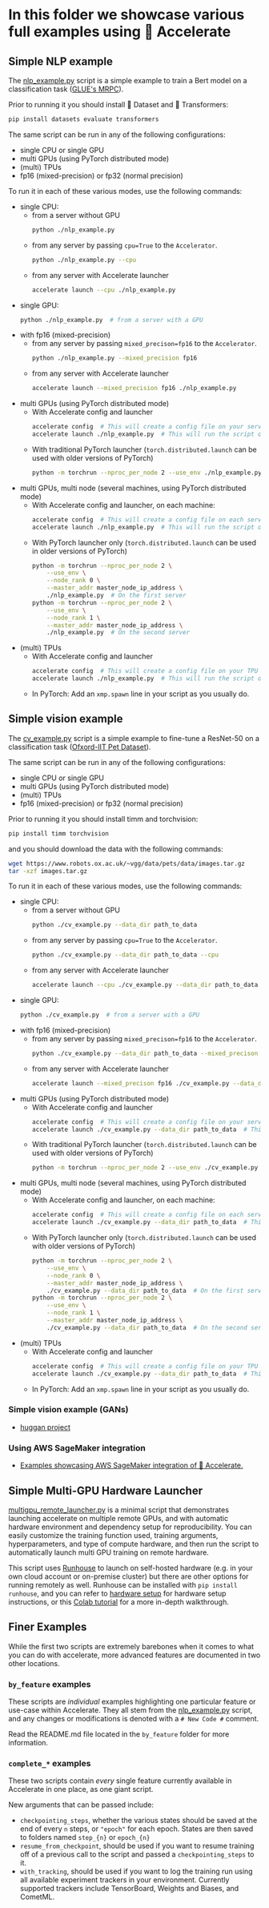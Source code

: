 <!---
Copyright 2021 The HuggingFace Team. All rights reserved.

Licensed under the Apache License, Version 2.0 (the "License");
you may not use this file except in compliance with the License.
You may obtain a copy of the License at

    http://www.apache.org/licenses/LICENSE-2.0

Unless required by applicable law or agreed to in writing, software
distributed under the License is distributed on an "AS IS" BASIS,
WITHOUT WARRANTIES OR CONDITIONS OF ANY KIND, either express or implied.
See the License for the specific language governing permissions and
limitations under the License.
-->

# In this folder we showcase various full examples using 🤗 Accelerate

## Simple NLP example

The [nlp_example.py](./nlp_example.py) script is a simple example to train a Bert model on a classification task ([GLUE's MRPC](https://www.microsoft.com/en-us/download/details.aspx?id=52398)).

Prior to running it you should install 🤗 Dataset and 🤗 Transformers:

```bash
pip install datasets evaluate transformers
```

The same script can be run in any of the following configurations:
- single CPU or single GPU
- multi GPUs (using PyTorch distributed mode)
- (multi) TPUs
- fp16 (mixed-precision) or fp32 (normal precision)

To run it in each of these various modes, use the following commands:
- single CPU:
    * from a server without GPU
        ```bash
        python ./nlp_example.py
        ```
    * from any server by passing `cpu=True` to the `Accelerator`.
        ```bash
        python ./nlp_example.py --cpu
        ```
    * from any server with Accelerate launcher
        ```bash
        accelerate launch --cpu ./nlp_example.py
        ```
- single GPU:
    ```bash
    python ./nlp_example.py  # from a server with a GPU
    ```
- with fp16 (mixed-precision)
    * from any server by passing `mixed_precison=fp16` to the `Accelerator`.
        ```bash
        python ./nlp_example.py --mixed_precision fp16
        ```
    * from any server with Accelerate launcher
        ```bash
        accelerate launch --mixed_precision fp16 ./nlp_example.py
- multi GPUs (using PyTorch distributed mode)
    * With Accelerate config and launcher
        ```bash
        accelerate config  # This will create a config file on your server
        accelerate launch ./nlp_example.py  # This will run the script on your server
        ```
    * With traditional PyTorch launcher (`torch.distributed.launch` can be used with older versions of PyTorch)
        ```bash
        python -m torchrun --nproc_per_node 2 --use_env ./nlp_example.py
        ```
- multi GPUs, multi node (several machines, using PyTorch distributed mode)
    * With Accelerate config and launcher, on each machine:
        ```bash
        accelerate config  # This will create a config file on each server
        accelerate launch ./nlp_example.py  # This will run the script on each server
        ```
    * With PyTorch launcher only (`torch.distributed.launch` can be used in older versions of PyTorch)
        ```bash
        python -m torchrun --nproc_per_node 2 \
            --use_env \
            --node_rank 0 \
            --master_addr master_node_ip_address \
            ./nlp_example.py  # On the first server
        python -m torchrun --nproc_per_node 2 \
            --use_env \
            --node_rank 1 \
            --master_addr master_node_ip_address \
            ./nlp_example.py  # On the second server
        ```
- (multi) TPUs
    * With Accelerate config and launcher
        ```bash
        accelerate config  # This will create a config file on your TPU server
        accelerate launch ./nlp_example.py  # This will run the script on each server
        ```
    * In PyTorch:
        Add an `xmp.spawn` line in your script as you usually do.


## Simple vision example

The [cv_example.py](./cv_example.py) script is a simple example to fine-tune a ResNet-50 on a classification task ([Ofxord-IIT Pet Dataset](https://www.robots.ox.ac.uk/~vgg/data/pets/)).

The same script can be run in any of the following configurations:
- single CPU or single GPU
- multi GPUs (using PyTorch distributed mode)
- (multi) TPUs
- fp16 (mixed-precision) or fp32 (normal precision)

Prior to running it you should install timm and torchvision:

```bash
pip install timm torchvision
```

and you should download the data with the following commands:

```bash
wget https://www.robots.ox.ac.uk/~vgg/data/pets/data/images.tar.gz
tar -xzf images.tar.gz
```

To run it in each of these various modes, use the following commands:
- single CPU:
    * from a server without GPU
        ```bash
        python ./cv_example.py --data_dir path_to_data
        ```
    * from any server by passing `cpu=True` to the `Accelerator`.
        ```bash
        python ./cv_example.py --data_dir path_to_data --cpu
        ```
    * from any server with Accelerate launcher
        ```bash
        accelerate launch --cpu ./cv_example.py --data_dir path_to_data
        ```
- single GPU:
    ```bash
    python ./cv_example.py  # from a server with a GPU
    ```
- with fp16 (mixed-precision)
    * from any server by passing `mixed_precison=fp16` to the `Accelerator`.
        ```bash
        python ./cv_example.py --data_dir path_to_data --mixed_precison fp16
        ```
    * from any server with Accelerate launcher
        ```bash
        accelerate launch --mixed_precison fp16 ./cv_example.py --data_dir path_to_data
- multi GPUs (using PyTorch distributed mode)
    * With Accelerate config and launcher
        ```bash
        accelerate config  # This will create a config file on your server
        accelerate launch ./cv_example.py --data_dir path_to_data  # This will run the script on your server
        ```
    * With traditional PyTorch launcher (`torch.distributed.launch` can be used with older versions of PyTorch)
        ```bash
        python -m torchrun --nproc_per_node 2 --use_env ./cv_example.py --data_dir path_to_data
        ```
- multi GPUs, multi node (several machines, using PyTorch distributed mode)
    * With Accelerate config and launcher, on each machine:
        ```bash
        accelerate config  # This will create a config file on each server
        accelerate launch ./cv_example.py --data_dir path_to_data  # This will run the script on each server
        ```
    * With PyTorch launcher only (`torch.distributed.launch` can be used with older versions of PyTorch)
        ```bash
        python -m torchrun --nproc_per_node 2 \
            --use_env \
            --node_rank 0 \
            --master_addr master_node_ip_address \
            ./cv_example.py --data_dir path_to_data  # On the first server
        python -m torchrun --nproc_per_node 2 \
            --use_env \
            --node_rank 1 \
            --master_addr master_node_ip_address \
            ./cv_example.py --data_dir path_to_data  # On the second server
        ```
- (multi) TPUs
    * With Accelerate config and launcher
        ```bash
        accelerate config  # This will create a config file on your TPU server
        accelerate launch ./cv_example.py --data_dir path_to_data  # This will run the script on each server
        ```
    * In PyTorch:
        Add an `xmp.spawn` line in your script as you usually do.

### Simple vision example (GANs)

- [huggan project](https://github.com/huggingface/community-events/tree/main/huggan)

### Using AWS SageMaker integration
- [Examples showcasing AWS SageMaker integration of 🤗 Accelerate.](https://github.com/pacman100/accelerate-aws-sagemaker)


## Simple Multi-GPU Hardware Launcher

[multigpu_remote_launcher.py](./multigpu_remote_launcher.py) is a minimal script that demonstrates launching accelerate
on multiple remote GPUs, and with automatic hardware environment and dependency setup for reproducibility. You can
easily customize the training function used, training arguments, hyperparameters, and type of compute hardware, and then
run the script to automatically launch multi GPU training on remote hardware.

This script uses [Runhouse](https://github.com/run-house/runhouse) to launch on self-hosted hardware (e.g. in your own
cloud account or on-premise cluster) but there are other options for running remotely as well. Runhouse can be installed
with `pip install runhouse`, and you can refer to
[hardware setup](https://runhouse-docs.readthedocs-hosted.com/en/latest/api/python/cluster.html#hardware-setup)
for hardware setup instructions, or this
[Colab tutorial](https://colab.research.google.com/drive/1qVwYyLTCPYPSdz9ZX7BZl9Qm0A3j7RJe) for a more in-depth walkthrough.

## Finer Examples

While the first two scripts are extremely barebones when it comes to what you can do with accelerate, more advanced features are documented in two other locations.

### `by_feature` examples

These scripts are *individual* examples highlighting one particular feature or use-case within Accelerate. They all stem from the [nlp_example.py](./nlp_example.py) script, and any changes or modifications is denoted with a `# New Code #` comment.

Read the README.md file located in the `by_feature` folder for more information.

### `complete_*` examples

These two scripts contain *every* single feature currently available in Accelerate in one place, as one giant script.

New arguments that can be passed include:

- `checkpointing_steps`, whether the various states should be saved at the end of every `n` steps, or `"epoch"` for each epoch. States are then saved to folders named `step_{n}` or `epoch_{n}`
- `resume_from_checkpoint`, should be used if you want to resume training off of a previous call to the script and passed a `checkpointing_steps` to it.
- `with_tracking`, should be used if you want to log the training run using all available experiment trackers in your environment. Currently supported trackers include TensorBoard, Weights and Biases, and CometML.
